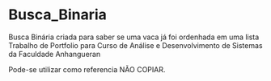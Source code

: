 # Busca_Binaria
Busca Binária criada para saber se uma vaca já foi ordenhada em uma lista
Trabalho de Portfolio para Curso de Análise e Desenvolvimento de Sistemas da Faculdade Anhangueran

Pode-se utilizar como referencia
NÃO COPIAR.
